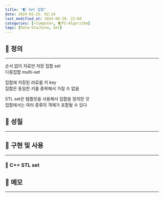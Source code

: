 ```yaml
---
title: "🌓 Set 집합"
date: 2024-02-25. 02:14
last_modified_at: 2024-08-29. 22:04
categories: [⭐Computer, 🌓PS-Algorithm]
tags: [Data-Stucture, Set]
---
```


## 💫 정의

---

순서 없이 자료만 저장
집합 set  
다중집합 multi-set  

집합에 저장된 라료를 키 key  
집합은 동일한 키를 중복해서 가질 수 없음  

STL set은 템플릿을 사용해서 집합을 정의한 것  
집합에서는 여러 종류의 객체가 포함될 수 있다  

## 💫 성질

---

## 💫 구현 및 사용

---

### 🫧 C++ STL set

## 💫 메모

---

